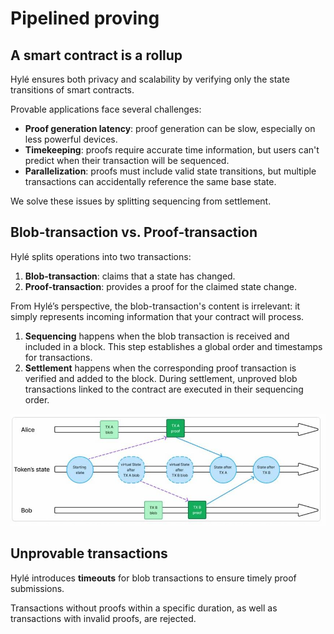 # Pipelined proving

## A smart contract is a rollup

Hylé ensures both privacy and scalability by verifying only the state transitions of smart contracts.

Provable applications face several challenges:

- **Proof generation latency**: proof generation can be slow, especially on less powerful devices.
- **Timekeeping**: proofs require accurate time information, but users can't predict when their transaction will be sequenced.
- **Parallelization**: proofs must include valid state transitions, but multiple transactions can accidentally reference the same base state.

We solve these issues by splitting sequencing from settlement.

## Blob-transaction vs. Proof-transaction

Hylé splits operations into two transactions:

1. **Blob-transaction**: claims that a state has changed.
2. **Proof-transaction**: provides a proof for the claimed state change.

From Hylé’s perspective, the blob-transaction's content is irrelevant: it simply represents incoming information that your contract will process.

1. **Sequencing** happens when the blob transaction is received and included in a block. This step establishes a global order and timestamps for transactions.
1. **Settlement** happens when the corresponding proof transaction is verified and added to the block. During settlement, unproved blob transactions linked to the contract are executed in their sequencing order.

![A graph with Alice, Bob, and the token state. On the middle line, there's a starting state. Alice sends her TX A blob, which updates the token's virtual state; a bit later, Bob sends a TX B blob which is sequenced. The updated state will now be used as the start state for the TX B proof, while Alice can prepare to send her TX A proof. This updates the token's state for TX A, then for TX B.](../../assets/img/pipelined-proving.jpg)

## Unprovable transactions

Hylé introduces **timeouts** for blob transactions to ensure timely proof submissions.

Transactions without proofs within a specific duration, as well as transactions with invalid proofs, are rejected.

